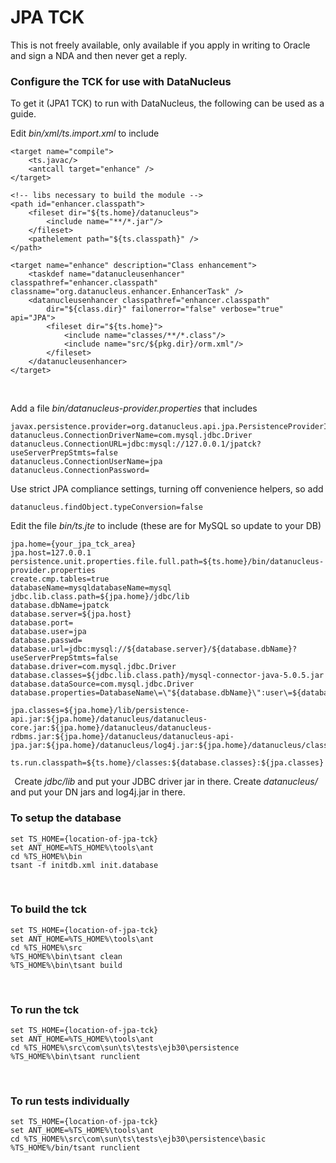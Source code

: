 # JPA TCK

This is not freely available, only available if you apply in writing to Oracle and sign a NDA and then never get a reply.


### Configure the TCK for use with DataNucleus

To get it (JPA1 TCK) to run with DataNucleus, the following can be used as a guide.

Edit _bin/xml/ts.import.xml_ to include

    <target name="compile">
        <ts.javac/>
        <antcall target="enhance" />
    </target>

    <!-- libs necessary to build the module -->
    <path id="enhancer.classpath">
        <fileset dir="${ts.home}/datanucleus">
            <include name="**/*.jar"/>
        </fileset>
        <pathelement path="${ts.classpath}" />
    </path>

    <target name="enhance" description="Class enhancement">
        <taskdef name="datanucleusenhancer" classpathref="enhancer.classpath"   classname="org.datanucleus.enhancer.EnhancerTask" />
        <datanucleusenhancer classpathref="enhancer.classpath" 
            dir="${class.dir}" failonerror="false" verbose="true" api="JPA">
            <fileset dir="${ts.home}">
                <include name="classes/**/*.class"/>
                <include name="src/${pkg.dir}/orm.xml"/>
            </fileset>
        </datanucleusenhancer>
    </target>

 

Add a file _bin/datanucleus-provider.properties_ that includes

    javax.persistence.provider=org.datanucleus.api.jpa.PersistenceProviderImpl
    datanucleus.ConnectionDriverName=com.mysql.jdbc.Driver
    datanucleus.ConnectionURL=jdbc:mysql://127.0.0.1/jpatck?useServerPrepStmts=false
    datanucleus.ConnectionUserName=jpa
    datanucleus.ConnectionPassword=


Use strict JPA compliance settings, turning off convenience helpers, so add

    datanucleus.findObject.typeConversion=false


Edit the file _bin/ts.jte_ to include (these are for MySQL so update to your DB)

    jpa.home={your_jpa_tck_area}
    jpa.host=127.0.0.1
    persistence.unit.properties.file.full.path=${ts.home}/bin/datanucleus-provider.properties
    create.cmp.tables=true
    databaseName=mysqldatabaseName=mysql
    jdbc.lib.class.path=${jpa.home}/jdbc/lib
    database.dbName=jpatck
    database.server=${jpa.host}
    database.port=
    database.user=jpa
    database.passwd=
    database.url=jdbc:mysql://${database.server}/${database.dbName}?useServerPrepStmts=false
    database.driver=com.mysql.jdbc.Driver
    database.classes=${jdbc.lib.class.path}/mysql-connector-java-5.0.5.jar
    database.dataSource=com.mysql.jdbc.Driver
    database.properties=DatabaseName\=\"${database.dbName}\":user\=${database.user}:password\=${database.passwd}:serverName\=${database.server}:portNumber=${database.port}
    
    jpa.classes=${jpa.home}/lib/persistence-api.jar:${jpa.home}/datanucleus/datanucleus-core.jar:${jpa.home}/datanucleus/datanucleus-rdbms.jar:${jpa.home}/datanucleus/datanucleus-api-jpa.jar:${jpa.home}/datanucleus/log4j.jar:${jpa.home}/datanucleus/classes
    
    ts.run.classpath=${ts.home}/classes:${database.classes}:${jpa.classes}

 
Create _jdbc/lib_ and put your JDBC driver jar in there.
Create _datanucleus/_ and put your DN jars and log4j.jar in there.


### To setup the database

    set TS_HOME={location-of-jpa-tck}
    set ANT_HOME=%TS_HOME%\tools\ant
    cd %TS_HOME%\bin
    tsant -f initdb.xml init.database

 
### To build the tck

    set TS_HOME={location-of-jpa-tck}
    set ANT_HOME=%TS_HOME%\tools\ant
    cd %TS_HOME%\src
    %TS_HOME%\bin\tsant clean
    %TS_HOME%\bin\tsant build

 
### To run the tck

    set TS_HOME={location-of-jpa-tck}
    set ANT_HOME=%TS_HOME%\tools\ant
    cd %TS_HOME%\src\com\sun\ts\tests\ejb30\persistence
    %TS_HOME%\bin\tsant runclient

 
### To run tests individually

    set TS_HOME={location-of-jpa-tck}
    set ANT_HOME=%TS_HOME%\tools\ant
    cd %TS_HOME%\src\com\sun\ts\tests\ejb30\persistence\basic
    %TS_HOME%/bin/tsant runclient

 
